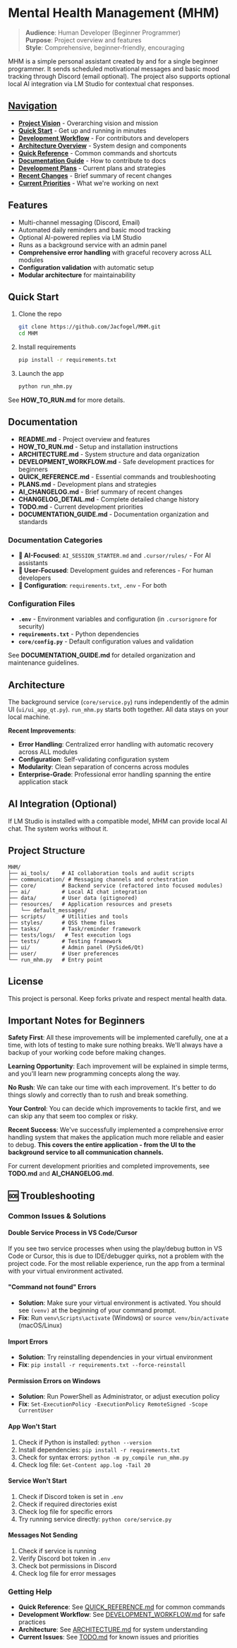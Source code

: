 # Mental Health Management (MHM)

> **Audience**: Human Developer (Beginner Programmer)  
> **Purpose**: Project overview and features  
> **Style**: Comprehensive, beginner-friendly, encouraging

MHM is a simple personal assistant created by and for a single beginner programmer. It sends scheduled motivational messages and basic mood tracking through Discord (email optional). The project also supports optional local AI integration via LM Studio for contextual chat responses.

## [Navigation](#navigation)
- **[Project Vision](PROJECT_VISION.md)** - Overarching vision and mission
- **[Quick Start](HOW_TO_RUN.md)** - Get up and running in minutes
- **[Development Workflow](DEVELOPMENT_WORKFLOW.md)** - For contributors and developers  
- **[Architecture Overview](ARCHITECTURE.md)** - System design and components
- **[Quick Reference](QUICK_REFERENCE.md)** - Common commands and shortcuts
- **[Documentation Guide](DOCUMENTATION_GUIDE.md)** - How to contribute to docs
- **[Development Plans](PLANS.md)** - Current plans and strategies
- **[Recent Changes](AI_CHANGELOG.md)** - Brief summary of recent changes
- **[Current Priorities](TODO.md)** - What we're working on next

## Features
- Multi-channel messaging (Discord, Email)
- Automated daily reminders and basic mood tracking
- Optional AI-powered replies via LM Studio
- Runs as a background service with an admin panel
- **Comprehensive error handling** with graceful recovery across ALL modules
- **Configuration validation** with automatic setup
- **Modular architecture** for maintainability


## Quick Start
1. Clone the repo
   ```bash
   git clone https://github.com/Jacfogel/MHM.git
   cd MHM
   ```
2. Install requirements
   ```bash
   pip install -r requirements.txt
   ```
3. Launch the app
   ```bash
   python run_mhm.py
   ```
See **HOW_TO_RUN.md** for more details.

## Documentation
- **README.md** - Project overview and features
- **HOW_TO_RUN.md** - Setup and installation instructions
- **ARCHITECTURE.md** - System structure and data organization
- **DEVELOPMENT_WORKFLOW.md** - Safe development practices for beginners
- **QUICK_REFERENCE.md** - Essential commands and troubleshooting
- **PLANS.md** - Development plans and strategies
- **AI_CHANGELOG.md** - Brief summary of recent changes
- **CHANGELOG_DETAIL.md** - Complete detailed change history
- **TODO.md** - Current development priorities
- **DOCUMENTATION_GUIDE.md** - Documentation organization and standards

### Documentation Categories
- **🤖 AI-Focused**: `AI_SESSION_STARTER.md` and `.cursor/rules/` - For AI assistants
- **👤 User-Focused**: Development guides and references - For human developers
- **🔧 Configuration**: `requirements.txt`, `.env` - For both

### Configuration Files
- **`.env`** - Environment variables and configuration (in `.cursorignore` for security)
- **`requirements.txt`** - Python dependencies
- **`core/config.py`** - Default configuration values and validation

See **DOCUMENTATION_GUIDE.md** for detailed organization and maintenance guidelines.

## Architecture
The background service (`core/service.py`) runs independently of the admin UI (`ui/ui_app_qt.py`). `run_mhm.py` starts both together. All data stays on your local machine.

**Recent Improvements**:
- **Error Handling**: Centralized error handling with automatic recovery across ALL modules
- **Configuration**: Self-validating configuration system
- **Modularity**: Clean separation of concerns across modules
- **Enterprise-Grade**: Professional error handling spanning the entire application stack

## AI Integration (Optional)
If LM Studio is installed with a compatible model, MHM can provide local AI chat. The system works without it.

## Project Structure
```
MHM/
├── ai_tools/    # AI collaboration tools and audit scripts
├── communication/ # Messaging channels and orchestration
├── core/        # Backend service (refactored into focused modules)
├── ai/          # Local AI chat integration
├── data/        # User data (gitignored)
├── resources/   # Application resources and presets
│   └── default_messages/
├── scripts/     # Utilities and tools
├── styles/      # QSS theme files
├── tasks/       # Task/reminder framework
├── tests/logs/   # Test execution logs
├── tests/       # Testing framework
├── ui/          # Admin panel (PySide6/Qt)
├── user/        # User preferences
└── run_mhm.py   # Entry point
```

## License
This project is personal. Keep forks private and respect mental health data.

## Important Notes for Beginners

**Safety First**: All these improvements will be implemented carefully, one at a time, with lots of testing to make sure nothing breaks. We'll always have a backup of your working code before making changes.

**Learning Opportunity**: Each improvement will be explained in simple terms, and you'll learn new programming concepts along the way.

**No Rush**: We can take our time with each improvement. It's better to do things slowly and correctly than to rush and break something.

**Your Control**: You can decide which improvements to tackle first, and we can skip any that seem too complex or risky.

**Recent Success**: We've successfully implemented a comprehensive error handling system that makes the application much more reliable and easier to debug. **This covers the entire application - from the UI to the background service to all communication channels.**

For current development priorities and completed improvements, see **TODO.md** and **AI_CHANGELOG.md**.

## 🆘 Troubleshooting

### Common Issues & Solutions

#### **Double Service Process in VS Code/Cursor**
If you see two service processes when using the play/debug button in VS Code or Cursor, this is due to IDE/debugger quirks, not a problem with the project code. For the most reliable experience, run the app from a terminal with your virtual environment activated.

#### **"Command not found" Errors**
- **Solution**: Make sure your virtual environment is activated. You should see `(venv)` at the beginning of your command prompt.
- **Fix**: Run `venv\Scripts\activate` (Windows) or `source venv/bin/activate` (macOS/Linux)

#### **Import Errors**
- **Solution**: Try reinstalling dependencies in your virtual environment
- **Fix**: `pip install -r requirements.txt --force-reinstall`

#### **Permission Errors on Windows**
- **Solution**: Run PowerShell as Administrator, or adjust execution policy
- **Fix**: `Set-ExecutionPolicy -ExecutionPolicy RemoteSigned -Scope CurrentUser`

#### **App Won't Start**
1. Check if Python is installed: `python --version`
2. Install dependencies: `pip install -r requirements.txt`
3. Check for syntax errors: `python -m py_compile run_mhm.py`
4. Check log file: `Get-Content app.log -Tail 20`

#### **Service Won't Start**
1. Check if Discord token is set in `.env`
2. Check if required directories exist
3. Check log file for specific errors
4. Try running service directly: `python core/service.py`

#### **Messages Not Sending**
1. Check if service is running
2. Verify Discord bot token in `.env`
3. Check bot permissions in Discord
4. Check log file for error messages

### Getting Help
- **Quick Reference**: See [QUICK_REFERENCE.md](QUICK_REFERENCE.md) for common commands
- **Development Workflow**: See [DEVELOPMENT_WORKFLOW.md](DEVELOPMENT_WORKFLOW.md) for safe practices
- **Architecture**: See [ARCHITECTURE.md](ARCHITECTURE.md) for system understanding
- **Current Issues**: See [TODO.md](TODO.md) for known issues and priorities
